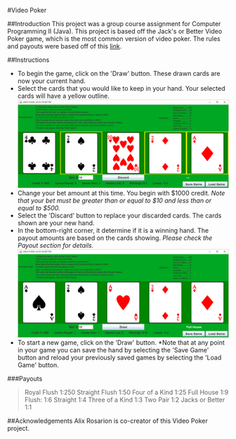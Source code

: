 #Video Poker

##Introduction
This project was a group course assignment for Computer Programming II (Java). This project is based off the Jack's or Better Video Poker game, which is the most common version of video poker. The rules and payouts were based off of this [link](https://en.wikipedia.org/wiki/Video_poker#Jacks_or_Better). 

##Instructions

* To begin the game, click on the 'Draw' button. These drawn cards are now your current hand.
* Select the cards that you would like to keep in your hand. Your selected cards will have a yellow outline.
![alt text](https://github.com/ShannonAllene/Video-Poker/blob/master/Video%20Poker%20Pictures/selected%20cards.png "Selected Cards")
* Change your bet amount at this time. You begin with $1000 credit. *Note that your bet must be greater than or equal to $10 and less than or equal to $500.*
* Select the 'Discard' button to replace your discarded cards. The cards shown are your new hand.
* In the bottom-right corner, it determine if it is a winning hand. The payout amounts are based on the cards showing. *Please check the Payout section for details.*
![alt text](https://github.com/ShannonAllene/Video-Poker/blob/master/Video%20Poker%20Pictures/full%20house.png "Winning Hand")
* To start a new game, click on the 'Draw' button. 
*Note that at any point in your game you can save the hand by selecting the 'Save Game' button and reload your previously saved games by selecting the 'Load Game' button.

###Payouts
> Royal Flush		1:250
> Straight Flush	1:50
> Four of a Kind	1:25
> Full House		1:9
> Flush:			1:6
> Straight			1:4
> Three of a Kind	1:3
> Two Pair			1:2
> Jacks or Better	1:1

##Acknowledgements
Alix Rosarion is co-creator of this Video Poker project.